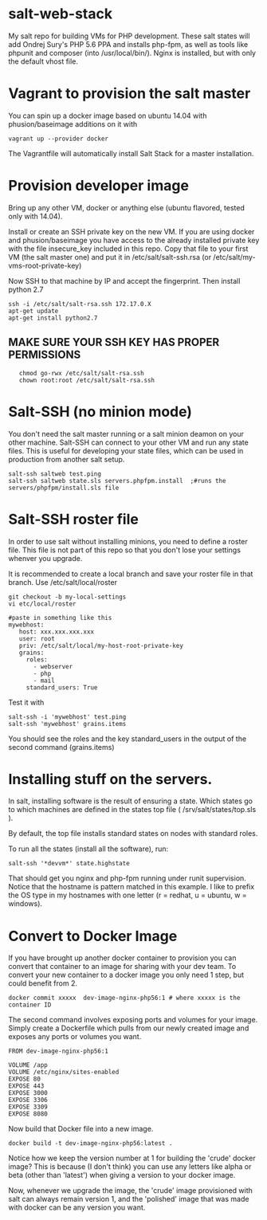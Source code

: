 salt-web-stack
==============

My salt repo for building VMs for PHP development.  These salt states will add Ondrej Sury's PHP 5.6 PPA and installs php-fpm, as well as tools like phpunit and composer (into /usr/local/bin/).  Nginx is installed, but with only the default vhost file.


Vagrant to provision the salt master
=======
You can spin up a docker image based on ubuntu 14.04 with phusion/baseimage additions on it with
```
vagrant up --provider docker
```

The Vagrantfile will automatically install Salt Stack for a master installation.

Provision developer image
===================
Bring up any other VM, docker or anything else (ubuntu flavored, tested only with 14.04).  

Install or create an SSH private key on the new VM.  If you are using docker and phusion/baseimage you have access
to the already installed private key with the file insecure\_key included in this repo.  Copy that file to your
first VM (the salt master one) and put it in /etc/salt/salt-ssh.rsa  (or /etc/salt/my-vms-root-private-key)

Now SSH to that machine by IP and accept the fingerprint.  Then install python 2.7

```
ssh -i /etc/salt/salt-rsa.ssh 172.17.0.X
apt-get update
apt-get install python2.7
```

MAKE SURE YOUR SSH KEY HAS PROPER PERMISSIONS
---
```
   chmod go-rwx /etc/salt/salt-rsa.ssh
   chown root:root /etc/salt/salt-rsa.ssh
```

Salt-SSH (no minion mode)
===========
You don't need the salt master running or a salt minion deamon on your other machine.  Salt-SSH can connect to your
other VM and run any state files.  This is useful for developing your state files, which can be used in production
from another salt setup.

```
salt-ssh saltweb test.ping
salt-ssh saltweb state.sls servers.phpfpm.install  ;#runs the servers/phpfpm/install.sls file
```


Salt-SSH roster file
===========
In order to use salt without installing minions, you need to define a roster file.  This file is not part of this
repo so that you don't lose your settings whenver you upgrade.

It is recommended to create a local branch and save your roster file in that branch.  Use /etc/salt/local/roster

```
git checkout -b my-local-settings
vi etc/local/roster

#paste in something like this
mywebhost:
   host: xxx.xxx.xxx.xxx
   user: root
   priv: /etc/salt/local/my-host-root-private-key
   grains:
     roles:
       - webserver
       - php
       - mail
     standard_users: True
```

Test it with 
```
salt-ssh -i 'mywebhost' test.ping
salt-ssh 'mywebhost' grains.items
```

You should see the roles and the key standard\_users in the output of the second command (grains.items)


Installing stuff on the servers.
==========
In salt, installing software is the result of ensuring a state.  Which states go to which machines are
defined in the states top file ( /srv/salt/states/top.sls ).

By default, the top file installs standard states on nodes with standard roles.

To run all the states (install all the software), run:

```
salt-ssh '*devvm*' state.highstate
```

That should get you nginx and php-fpm running under runit supervision.  Notice that the hostname is pattern matched
in this example.  I like to prefix the OS type in my hostnames with one letter (r = redhat, u = ubuntu, w = windows). 


Convert to Docker Image
===========
If you have brought up another docker container to provision you can convert that container to an image for sharing
with your dev team.  To convert your new container to a docker image you only need 1 step, but could benefit from 2.
```
docker commit xxxxx  dev-image-nginx-php56:1 # where xxxxx is the container ID
```

The second command involves exposing ports and volumes for your image.  Simply create a Dockerfile which pulls from
our newly created image and exposes any ports or volumes you want.

```
FROM dev-image-nginx-php56:1

VOLUME /app
VOLUME /etc/nginx/sites-enabled
EXPOSE 80
EXPOSE 443
EXPOSE 3000
EXPOSE 3306
EXPOSE 3309
EXPOSE 8080
```

Now build that Docker file into a new image.

```
docker build -t dev-image-nginx-php56:latest .
```
Notice how we keep the version number at 1 for building the 'crude' docker image?  This is because (I don't think) 
you can use any letters like alpha or beta (other than 'latest') when giving a version to your docker image.

Now, whenever we upgrade the image, the 'crude' image provisioned with salt can always remain version 1, and the 
'polished' image that was made with docker can be any version you want.
